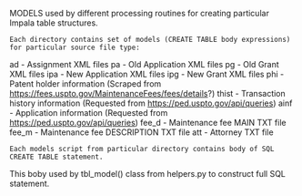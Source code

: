MODELS used by different processing routines for creating particular Impala table structures.

    Each directory contains set of models (CREATE TABLE body expressions) for particular source file type:

ad    - Assignment XML files
pa    - Old Application XML files
pg    - Old Grant XML files
ipa   - New Application XML files
ipg   - New Grant XML files
phi   - Patent holder information (Scraped from https://fees.uspto.gov/MaintenanceFees/fees/details?)
thist - Transaction history information (Requested from https://ped.uspto.gov/api/queries)
ainf  - Application information (Requested from https://ped.uspto.gov/api/queries)
fee_d - Maintenance fee MAIN TXT file
fee_m - Maintenance fee DESCRIPTION TXT file
att   - Attorney TXT file

    Each models script from particular directory contains body of SQL CREATE TABLE statement.
This boby used by tbl_model() class from helpers.py to construct full SQL statement.
